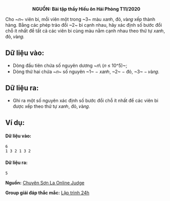 **<center>NGUỒN: Bài tập thầy Hiếu ôn Hải Phòng T11/2020</center>**

Cho ~𝑛~ viên bi, mỗi viên một trong ~3~ màu 𝑥𝑎𝑛ℎ, đỏ, 𝑣à𝑛𝑔 xếp thành hàng. Bằng các phép trảo đổi ~2~ bi cạnh nhau, hãy xác định số bước đổi chỗ ít nhất để tất cả các viên bi cùng màu nằm cạnh nhau theo thứ tự 𝑥𝑎𝑛ℎ, đỏ, 𝑣à𝑛𝑔.

## Dữ liệu vào:
- Dòng đầu tiên chứa số nguyên dương ~𝑛\ (𝑛 ≤ 10^5)~;
- Dòng thứ hai chứa ~𝑛~ số nguyên ~1~ − 𝑥𝑎𝑛ℎ, ~2~ − đỏ, ~3~ − 𝑣à𝑛𝑔.

## Dữ liệu ra:
- Ghi ra một số nguyên xác định số bước đổi chỗ ít nhất để các viên bi được xếp theo thứ tự 𝑥𝑎𝑛ℎ, đỏ, 𝑣à𝑛𝑔.

## Ví dụ:
#### Dữ liệu vào:
```
6
1 3 2 1 3 2
```

#### Dữ liệu ra:
```
5
```
**Nguồn:** [Chuyên Sơn La Online Judge](http://csloj.ddns.net/)

**Group giải đáp thắc mắc:** [Lập trình 24h](https://www.facebook.com/groups/1386904321519984)